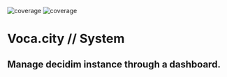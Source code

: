 
![coverage](https://git.octree.ch/decidim/vocacity/system/badges/main/coverage.svg?job=tests:backend&key_text=Backend+Coverage&key_width=130)
![coverage](https://git.octree.ch/decidim/vocacity/system/badges/main/coverage.svg?job=tests:frontend&key_text=Frontend+Coverage&key_width=130)

# Voca.city // System
## Manage decidim instance through a dashboard.
